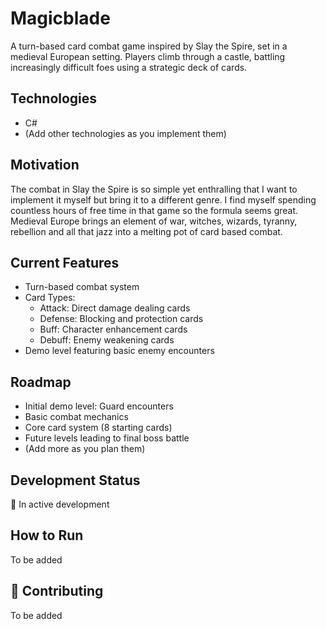 # Magicblade

A turn-based card combat game inspired by Slay the Spire, set in a medieval European setting. Players climb through a castle, battling increasingly difficult foes using a strategic deck of cards.

## Technologies
- C#
- (Add other technologies as you implement them)

## Motivation
The combat in Slay the Spire is so simple yet enthralling that I want to implement it myself but bring it to a different genre. I find myself spending countless hours of free time in that game so the formula seems great. Medieval Europe brings an element of war, witches, wizards, tyranny, rebellion and all that jazz into a melting pot of card based combat.

## Current Features
- Turn-based combat system
- Card Types:
  - Attack: Direct damage dealing cards
  - Defense: Blocking and protection cards
  - Buff: Character enhancement cards
  - Debuff: Enemy weakening cards
- Demo level featuring basic enemy encounters

## Roadmap
- Initial demo level: Guard encounters
- Basic combat mechanics
- Core card system (8 starting cards)
- Future levels leading to final boss battle
- (Add more as you plan them)

## Development Status
🚧 In active development

## How to Run
To be added

## 🤴 Contributing
To be added
